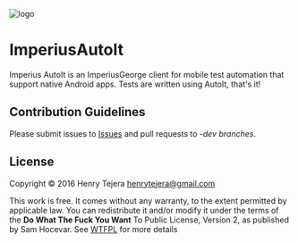 ![logo](https://cloud.githubusercontent.com/assets/3797402/20860319/f751422a-b953-11e6-94a5-0fb02dca0ce8.png)

# ImperiusAutoIt

Imperius AutoIt is an ImperiusGeorge client for mobile test automation that support native Android apps. Tests are written using AutoIt, that's it!


## Contribution Guidelines

Please submit issues to [Issues](https://github.com/ohtejera/ImperiusAutoIt/issues) and pull requests to *-dev branches*.


## License

Copyright © 2016 Henry Tejera <henrytejera@gmail.com>

This work is free. It comes without any warranty, to
the extent permitted by applicable law. You can redistribute it
and/or modify it under the terms of the **Do What The Fuck You Want**
To Public License, Version 2, as published by Sam Hocevar. See
[WTFPL](http://www.wtfpl.net) for more details
